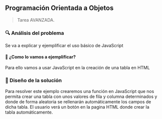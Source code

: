 ## Programación Orientada a Objetos




> Tarea AVANZADA.



### 🔍 Análisis del problema




Se va a explicar y ejemplificar el uso básico de JavaScript




#### 🤔 ¿Como lo vamos a ejemplificar?


Para ello vamos a usar JavaScript en la creación de una tabla en HTML







### 📐 Diseño de la solución

Para resolver este ejemplo crearemos una función en JavaScript que nos permita crear una tabla con unos valores de fila y columna determinados y donde de forma aleatoria se rellenarán automáticamente los campos de dicha tabla. El usuario verá un botón en la pagina HTML donde crear la tabla automáticamente. 